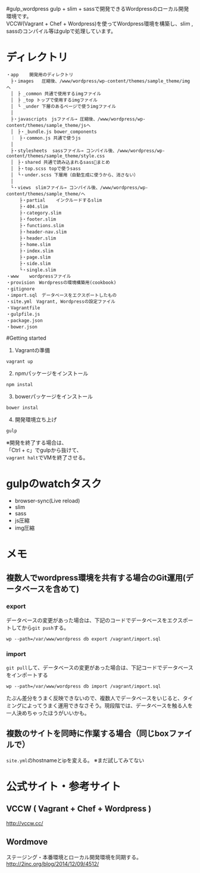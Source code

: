 #gulp_wordpress
gulp + slim + sassで開発できるWordpressのローカル開発環境です。  
VCCW(Vagrant + Chef + Wordpress)を使ってWordpress環境を構築し、slim , sassのコンパイル等はgulpで処理しています。  

# ディレクトリ
```
・app	開発用のディレクトリ
　├・images	圧縮後、/www/wordpress/wp-content/themes/sample_theme/imgへ
　│　├ _common 共通で使用するimgファイル
　│　├ _top トップで使用するimgファイル
　│　└ _under 下層のあるページで使うimgファイル
　│
　├・javascripts　jsファイル→ 圧縮後、/www/wordpress/wp-content/themes/sample_theme/jsへ
　│　├・_bundle.js bower_components
　｜　├・common.js 共通で使うjs
　│
　├・stylesheets	sassファイル→ コンパイル後、/www/wordpress/wp-content/themes/sample_theme/style.css
　│　├・shared 共通で読み込まれるsassまとめ
　│　├・top.scss topで使うsass
　│　└・under.scss 下層用（自動生成に使うから、消さない）
　│
　└・views　slimファイル→ コンパイル後、/www/wordpress/wp-content/themes/sample_theme/へ
　　　├・partial	インクルードするslim
　　　├・404.slim
　　　├・category.slim
　　　├・footer.slim
　　　├・functions.slim
　　　├・header-nav.slim
　　　├・header.slim
　　　├・home.slim
　　　├・index.slim
　　　├・page.slim
　　　├・side.slim
　　　└・single.slim
・www	wordpressファイル
・provision　Wordpressの環境構築用(cookbook)  
・gitignore  
・import.sql　データベースをエクスポートしたもの  
・site.yml　Vagrant, Wordpressの設定ファイル  
・Vagrantfile  
・gulpfile.js  
・package.json  
・bower.json  

```

#Getting started
1. Vagrantの準備
```
vagrant up
```
2. npmパッケージをインストール
```
npm instal
```
3. bowerパッケージをインストール
```
bower instal
```
4. 開発環境立ち上げ
```
gulp
```

※開発を終了する場合は、  
「Ctrl + c」でgulpから抜けて、  
`vagrant halt`でVMを終了させる。

# gulpのwatchタスク
- browser-sync(Live reload)  
- slim  
- sass  
- js圧縮  
- img圧縮  

# メモ
## 複数人でwordpress環境を共有する場合のGit運用(データベースを含めて)
### export
データベースの変更があった場合は、下記のコードでデータベースをエクスポートしてから`git push`する。  
```
wp --path=/var/www/wordpress db export /vagrant/import.sql
```

### import
`git pull`して、データベースの変更があった場合は、下記コードでデータベースをインポートする
```
wp --path=/var/www/wordpress db import /vagrant/import.sql
```
たぶん差分をうまく反映できないので、複数人でデータベースをいじると、タイミングによってうまく運用できなさそう。現段階では、データベースを触る人を一人決めちゃったほうがいいかも。

## 複数のサイトを同時に作業する場合（同じboxファイルで）
`site.yml`のhostnameとipを変える。
※まだ試してみてない

# 公式サイト・参考サイト
## VCCW ( Vagrant + Chef + Wordpress )
<http://vccw.cc/>

## Wordmove
ステージング・本番環境とローカル開発環境を同期する。  
<http://2inc.org/blog/2014/12/09/4512/>  
